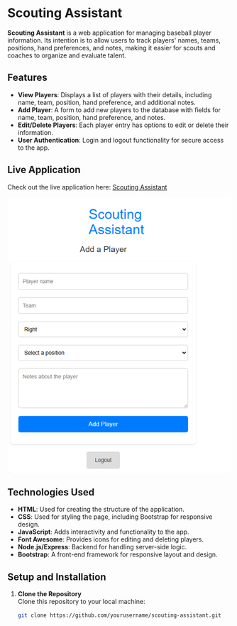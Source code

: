 # Scouting Assistant

**Scouting Assistant** is a web application for managing baseball player information. Its intention is to allow users to track players' names, teams, positions, hand preferences, and notes, making it easier for scouts and coaches to organize and evaluate talent.

## Features

- **View Players**: Displays a list of players with their details, including name, team, position, hand preference, and additional notes.
- **Add Player**: A form to add new players to the database with fields for name, team, position, hand preference, and notes.
- **Edit/Delete Players**: Each player entry has options to edit or delete their information.
- **User Authentication**: Login and logout functionality for secure access to the app.

## Live Application

Check out the live application here: [Scouting Assistant](https://full-stack-scouting-assistant-production.up.railway.app/)

<img src="https://github.com/JColeman1550/full-stack-scouting-assistant/blob/master/Screenshot%202024-11-24%20230430.png?raw=true">

## Technologies Used

- **HTML**: Used for creating the structure of the application.
- **CSS**: Used for styling the page, including Bootstrap for responsive design.
- **JavaScript**: Adds interactivity and functionality to the app.
- **Font Awesome**: Provides icons for editing and deleting players.
- **Node.js/Express**: Backend for handling server-side logic.
- **Bootstrap**: A front-end framework for responsive layout and design.

## Setup and Installation

1. **Clone the Repository**  
   Clone this repository to your local machine:

   ```bash
   git clone https://github.com/yourusername/scouting-assistant.git
